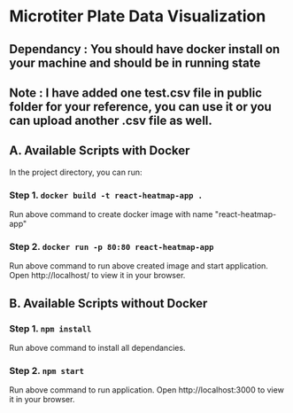 # Microtiter Plate Data Visualization
## Dependancy : You should have docker install on your machine and should be in running state
## Note : I have added one test.csv file in public folder for your reference, you can use it or you can upload another .csv file as well. 
## A. Available Scripts with Docker

In the project directory, you can run:
### Step 1. `docker build -t react-heatmap-app .`

Run above command to create docker image with name "react-heatmap-app"

### Step 2. `docker run -p 80:80 react-heatmap-app`
Run above command to run above created image and start application.
Open http://localhost/ to view it in your browser.

## B. Available Scripts without Docker

### Step 1. `npm install`
Run above command to install all dependancies.

### Step 2. `npm start`
Run above command to run application.
Open http://localhost:3000 to view it in your browser.

